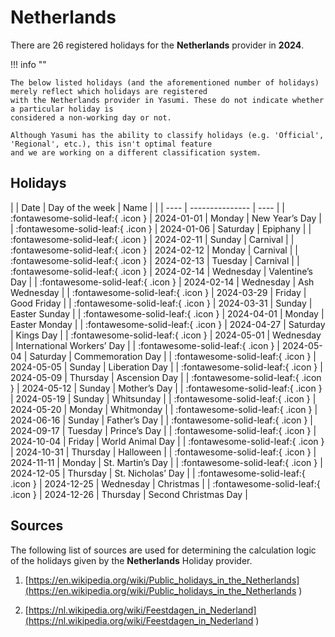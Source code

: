 # Netherlands

There are 26 registered holidays for the **Netherlands** provider in **2024**.

!!! info ""

    The below listed holidays (and the aforementioned number of holidays) merely reflect which holidays are registered
    with the Netherlands provider in Yasumi. These do not indicate whether a particular holiday is
    considered a non-working day or not.

    Although Yasumi has the ability to classify holidays (e.g. 'Official', 'Regional', etc.), this isn't optimal feature
    and we are working on a different classification system.

## Holidays

| | Date | Day of the week | Name |
| | ---- | --------------- | ---- |
| :fontawesome-solid-leaf:{ .icon } | 2024-01-01 | Monday | New Year’s Day |
| :fontawesome-solid-leaf:{ .icon } | 2024-01-06 | Saturday | Epiphany |
| :fontawesome-solid-leaf:{ .icon } | 2024-02-11 | Sunday | Carnival |
| :fontawesome-solid-leaf:{ .icon } | 2024-02-12 | Monday | Carnival |
| :fontawesome-solid-leaf:{ .icon } | 2024-02-13 | Tuesday | Carnival |
| :fontawesome-solid-leaf:{ .icon } | 2024-02-14 | Wednesday | Valentine’s Day |
| :fontawesome-solid-leaf:{ .icon } | 2024-02-14 | Wednesday | Ash Wednesday |
| :fontawesome-solid-leaf:{ .icon } | 2024-03-29 | Friday | Good Friday |
| :fontawesome-solid-leaf:{ .icon } | 2024-03-31 | Sunday | Easter Sunday |
| :fontawesome-solid-leaf:{ .icon } | 2024-04-01 | Monday | Easter Monday |
| :fontawesome-solid-leaf:{ .icon } | 2024-04-27 | Saturday | Kings Day |
| :fontawesome-solid-leaf:{ .icon } | 2024-05-01 | Wednesday | International Workers’ Day |
| :fontawesome-solid-leaf:{ .icon } | 2024-05-04 | Saturday | Commemoration Day |
| :fontawesome-solid-leaf:{ .icon } | 2024-05-05 | Sunday | Liberation Day |
| :fontawesome-solid-leaf:{ .icon } | 2024-05-09 | Thursday | Ascension Day |
| :fontawesome-solid-leaf:{ .icon } | 2024-05-12 | Sunday | Mother’s Day |
| :fontawesome-solid-leaf:{ .icon } | 2024-05-19 | Sunday | Whitsunday |
| :fontawesome-solid-leaf:{ .icon } | 2024-05-20 | Monday | Whitmonday |
| :fontawesome-solid-leaf:{ .icon } | 2024-06-16 | Sunday | Father’s Day |
| :fontawesome-solid-leaf:{ .icon } | 2024-09-17 | Tuesday | Prince’s Day |
| :fontawesome-solid-leaf:{ .icon } | 2024-10-04 | Friday | World Animal Day |
| :fontawesome-solid-leaf:{ .icon } | 2024-10-31 | Thursday | Halloween |
| :fontawesome-solid-leaf:{ .icon } | 2024-11-11 | Monday | St. Martin’s Day |
| :fontawesome-solid-leaf:{ .icon } | 2024-12-05 | Thursday | St. Nicholas’ Day |
| :fontawesome-solid-leaf:{ .icon } | 2024-12-25 | Wednesday | Christmas |
| :fontawesome-solid-leaf:{ .icon } | 2024-12-26 | Thursday | Second Christmas Day |

## Sources

The following list of sources are used for determining the calculation logic of
the holidays given by the **Netherlands** Holiday provider.


1. [https://en.wikipedia.org/wiki/Public_holidays_in_the_Netherlands](https://en.wikipedia.org/wiki/Public_holidays_in_the_Netherlands )
   
1. [https://nl.wikipedia.org/wiki/Feestdagen_in_Nederland](https://nl.wikipedia.org/wiki/Feestdagen_in_Nederland )
   